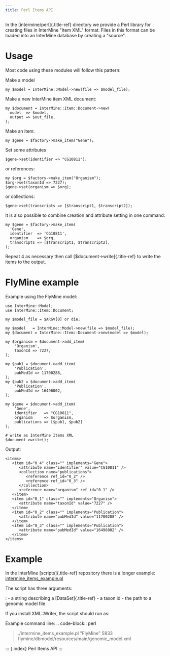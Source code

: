 ```yaml
---
title: Perl Items API
---
```


In the [intermine/perl]{.title-ref} directory we provide a Perl library
for creating files in InterMine \"Item XML\" format. Files in this
format can be loaded into an InterMine database by creating a
\"source\".

Usage
=====

Most code using these modules will follow this pattern:

Make a model

``` {.perl}
my $model = InterMine::Model->new(file => $model_file);
```

Make a new InterMine item XML document:

``` {.perl}
my $document = InterMine::Item::Document->new(
  model  => $model,
  output => $out_file,
);
```

Make an item:

``` {.perl}
my $gene = $factory->make_item("Gene");
```

Set some attributes

``` {.perl}
$gene->set(identifier => "CG10811");
```

or references:

``` {.perl}
my $org = $factory->make_item("Organism");
$org->set(taxonId => 7227);
$gene->set(organism => $org);
```

or collections:

``` {.perl}
$gene->set(transcripts => [$transcript1, $transcript2]);
```

It is also possible to combine creation and attribute setting in one
command:

``` {.perl}
my $gene = $factory->make_item(
  'Gene',
  identifier  => 'CG10811',
  organism    => $org,
  transcripts => [$transcript1, $transcript2],
);
```

Repeat 4 as necessary then call [\$document-\>write]{.title-ref} to
write the items to the output.

FlyMine example
===============

Example using the FlyMine model:

``` {.perl}
use InterMine::Model;
use InterMine::Item::Document;

my $model_file = $ARGV[0] or die;

my $model   = InterMine::Model->new(file => $model_file);
my $document = InterMine::Item::Document->new(model => $model);

my $organism = $document->add_item(
    'Organism',
    taxonId => 7227,
);

my $pub1 = $document->add_item(
    'Publication',
    pubMedId => 11700288,
);
my $pub2 = $document->add_item(
    'Publication',
    pubMedId => 16496002,
);

my $gene = $document->add_item(
    'Gene',
    identifier   => "CG10811",
    organism     => $organism,
    publications => [$pub1, $pub2]
);

# write as InterMine Items XML
$document->write();
```

Output:

``` {.xml}
<items>
   <item id="0_4" class="" implements="Gene">
      <attribute name="identifier" value="CG10811" />
      <collection name="publications">
         <reference ref_id="0_2" />
         <reference ref_id="0_3" />
      </collection>
      <reference name="organism" ref_id="0_1" />
   </item>
   <item id="0_1" class="" implements="Organism">
      <attribute name="taxonId" value="7227" />
   </item>
   <item id="0_2" class="" implements="Publication">
      <attribute name="pubMedId" value="11700288" />
   </item>
   <item id="0_3" class="" implements="Publication">
      <attribute name="pubMedId" value="16496002" />
   </item>
</items>
```

Example
=======

In the InterMine [scripts]{.title-ref} repository there is a longer
example:
[intermine_items_example.pl](https://github.com/intermine/intermine-scripts/blob/master/examples/intermine_items_example.pl)

The script has three arguments:

:   -   a string describing a [DataSet]{.title-ref}
    -   a taxon id
    -   the path to a genomic model file

If you install XML::Writer, the script should run as:

Example command line: .. code-block:: perl

> ./intermine_items_example.pl \"FlyMine\" 5833
> flymine/dbmodel/resources/main/genomic_model.xml

::: {.index}
Perl Items API
:::
